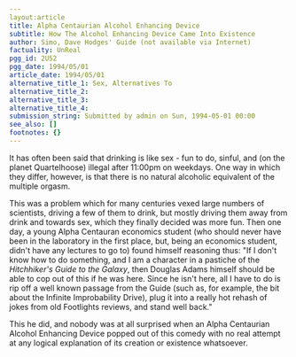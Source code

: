 ```yaml
---
layout:article
title: Alpha Centaurian Alcohol Enhancing Device
subtitle: How The Alcohol Enhancing Device Came Into Existence
author: Simo, Dave Hodges' Guide (not available via Internet)
factuality: UnReal
pgg_id: 2U52
pgg_date: 1994/05/01
article_date: 1994/05/01
alternative_title_1: Sex, Alternatives To
alternative_title_2: 
alternative_title_3: 
alternative_title_4: 
submission_string: Submitted by admin on Sun, 1994-05-01 00:00
see_also: []
footnotes: {}
---
```

<div>
<p>It has often been said that drinking is like sex - fun to do, sinful, and (on the planet Quartelhoose) illegal after 11:00pm on weekdays. One way in which they differ, however, is that there is no natural alcoholic equivalent of the multiple orgasm.</p>
<p>This was a problem which for many centuries vexed large numbers of scientists, driving a few of them to drink, but mostly driving them away from drink and towards sex, which they finally decided was more fun. Then one day, a young Alpha Centauran economics student (who should never have been in the laboratory in the first place, but, being an economics student, didn't have any lectures to go to) found himself reasoning thus: "If I don't know how to do something, and I am a character in a pastiche of the <em>Hitchhiker's Guide to the Galaxy</em>, then Douglas Adams himself should be able to cop out of this if he was here. Since he isn't here, all I have to do is rip off a well known passage from the Guide (such as, for example, the bit about the Infinite Improbability Drive), plug it into a really hot rehash of jokes from old Footlights reviews, and stand well back."</p>
<p>This he did, and nobody was at all surprised when an Alpha Centaurian Alcohol Enhancing Device popped out of this comedy with no real attempt at any logical explanation of its creation or existence whatsoever. <!--Amazon_CLS_IM_END--></p>
</div>

